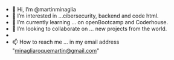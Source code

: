 - 👋 Hi, I’m @martinminaglia
- 👀 I’m interested in ...cibersecurity, backend and code html.
- 🌱 I’m currently learning ... on openBootcamp and Coderhouse.
- 💞️ I’m looking to collaborate on ... new projects from the world.
-
- 📫 How to reach me ... in my email address "minagliaroquemartin@gmail.com"

<!---
martinminaglia/martinminaglia is a ✨ special ✨ repository because its `README.md` (this file) appears on your GitHub profile.
You can click the Preview link to take a look at your changes.
--->
